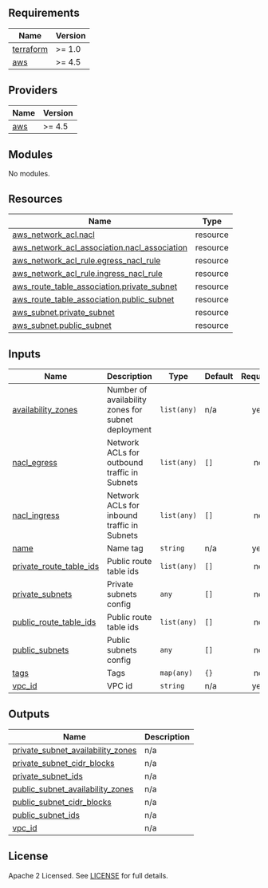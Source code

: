 ## Requirements

| Name | Version |
|------|---------|
| <a name="requirement_terraform"></a> [terraform](#requirement\_terraform) | >= 1.0 |
| <a name="requirement_aws"></a> [aws](#requirement\_aws) | >= 4.5 |

## Providers

| Name | Version |
|------|---------|
| <a name="provider_aws"></a> [aws](#provider\_aws) | >= 4.5 |

## Modules

No modules.

## Resources

| Name | Type |
|------|------|
| [aws_network_acl.nacl](https://registry.terraform.io/providers/hashicorp/aws/latest/docs/resources/network_acl) | resource |
| [aws_network_acl_association.nacl_association](https://registry.terraform.io/providers/hashicorp/aws/latest/docs/resources/network_acl_association) | resource |
| [aws_network_acl_rule.egress_nacl_rule](https://registry.terraform.io/providers/hashicorp/aws/latest/docs/resources/network_acl_rule) | resource |
| [aws_network_acl_rule.ingress_nacl_rule](https://registry.terraform.io/providers/hashicorp/aws/latest/docs/resources/network_acl_rule) | resource |
| [aws_route_table_association.private_subnet](https://registry.terraform.io/providers/hashicorp/aws/latest/docs/resources/route_table_association) | resource |
| [aws_route_table_association.public_subnet](https://registry.terraform.io/providers/hashicorp/aws/latest/docs/resources/route_table_association) | resource |
| [aws_subnet.private_subnet](https://registry.terraform.io/providers/hashicorp/aws/latest/docs/resources/subnet) | resource |
| [aws_subnet.public_subnet](https://registry.terraform.io/providers/hashicorp/aws/latest/docs/resources/subnet) | resource |

## Inputs

| Name | Description | Type | Default | Required |
|------|-------------|------|---------|:--------:|
| <a name="input_availability_zones"></a> [availability\_zones](#input\_availability\_zones) | Number of availability zones for subnet deployment | `list(any)` | n/a | yes |
| <a name="input_nacl_egress"></a> [nacl\_egress](#input\_nacl\_egress) | Network ACLs for outbound traffic in Subnets | `list(any)` | `[]` | no |
| <a name="input_nacl_ingress"></a> [nacl\_ingress](#input\_nacl\_ingress) | Network ACLs for inbound traffic in Subnets | `list(any)` | `[]` | no |
| <a name="input_name"></a> [name](#input\_name) | Name tag | `string` | n/a | yes |
| <a name="input_private_route_table_ids"></a> [private\_route\_table\_ids](#input\_private\_route\_table\_ids) | Public route table ids | `list(any)` | `[]` | no |
| <a name="input_private_subnets"></a> [private\_subnets](#input\_private\_subnets) | Private subnets config | `any` | `[]` | no |
| <a name="input_public_route_table_ids"></a> [public\_route\_table\_ids](#input\_public\_route\_table\_ids) | Public route table ids | `list(any)` | `[]` | no |
| <a name="input_public_subnets"></a> [public\_subnets](#input\_public\_subnets) | Public subnets config | `any` | `[]` | no |
| <a name="input_tags"></a> [tags](#input\_tags) | Tags | `map(any)` | `{}` | no |
| <a name="input_vpc_id"></a> [vpc\_id](#input\_vpc\_id) | VPC id | `string` | n/a | yes |

## Outputs

| Name | Description |
|------|-------------|
| <a name="output_private_subnet_availability_zones"></a> [private\_subnet\_availability\_zones](#output\_private\_subnet\_availability\_zones) | n/a |
| <a name="output_private_subnet_cidr_blocks"></a> [private\_subnet\_cidr\_blocks](#output\_private\_subnet\_cidr\_blocks) | n/a |
| <a name="output_private_subnet_ids"></a> [private\_subnet\_ids](#output\_private\_subnet\_ids) | n/a |
| <a name="output_public_subnet_availability_zones"></a> [public\_subnet\_availability\_zones](#output\_public\_subnet\_availability\_zones) | n/a |
| <a name="output_public_subnet_cidr_blocks"></a> [public\_subnet\_cidr\_blocks](#output\_public\_subnet\_cidr\_blocks) | n/a |
| <a name="output_public_subnet_ids"></a> [public\_subnet\_ids](#output\_public\_subnet\_ids) | n/a |
| <a name="output_vpc_id"></a> [vpc\_id](#output\_vpc\_id) | n/a |

## License

Apache 2 Licensed. See [LICENSE](https://github.com/TechHoldingLLC/terraform-aws-subnet/blob/main/LICENSE) for full details.